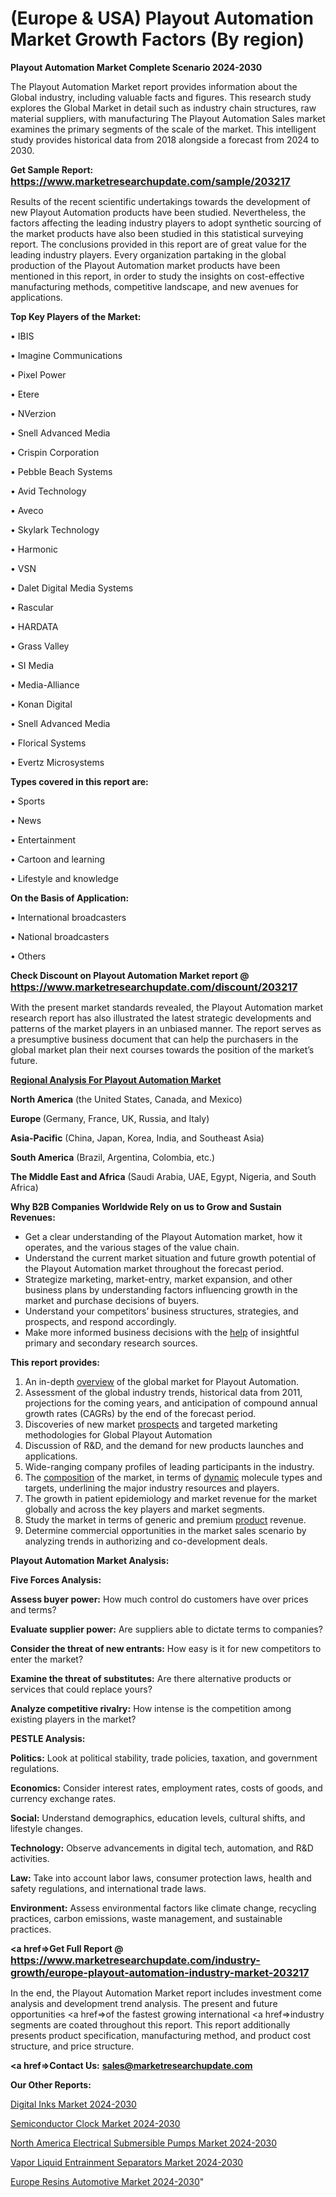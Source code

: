 # (Europe & USA) Playout Automation Market Growth Factors (By region)

<strong>Playout Automation Market Complete Scenario 2024-2030</strong>

The Playout Automation Market report provides information about the Global industry, including valuable facts and figures. This research study explores the Global Market in detail such as industry chain structures, raw material suppliers, with manufacturing The Playout Automation Sales market examines the primary segments of the scale of the market. This intelligent study provides historical data from 2018 alongside a forecast from 2024 to 2030.

<strong>Get Sample Report: <a href=https://www.marketresearchupdate.com/sample/203217><font size=3 color=#0000ff>https://www.marketresearchupdate.com/sample/203217</font></a></strong>

Results of the recent scientific undertakings towards the development of new Playout Automation products have been studied. Nevertheless, the factors affecting the leading industry players to adopt synthetic sourcing of the market products have also been studied in this statistical surveying report. The conclusions provided in this report are of great value for the leading industry players. Every organization partaking in the global production of the Playout Automation market products have been mentioned in this report, in order to study the insights on cost-effective manufacturing methods, competitive landscape, and new avenues for applications.

<strong>Top Key Players of the Market:</strong>

• IBIS

• Imagine Communications

• Pixel Power

• Etere

• NVerzion

• Snell Advanced Media

• Crispin Corporation

• Pebble Beach Systems

• Avid Technology

• Aveco

• Skylark Technology

• Harmonic

• VSN

• Dalet Digital Media Systems

• Rascular

• HARDATA

• Grass Valley

• SI Media

• Media-Alliance

• Konan Digital

• Snell Advanced Media

• Florical Systems

• Evertz Microsystems

<strong>Types covered in this report are: </strong>

• Sports

• News

• Entertainment

• Cartoon and learning

• Lifestyle and knowledge

<strong>On the Basis of Application:</strong>

• International broadcasters

• National broadcasters

• Others

<strong>Check Discount on Playout Automation Market report @ <a href=https://www.marketresearchupdate.com/discount/203217><font size=3 color=#0000ff>https://www.marketresearchupdate.com/discount/203217</font></a></strong>

With the present market standards revealed, the Playout Automation market research report has also illustrated the latest strategic developments and patterns of the market players in an unbiased manner. The report serves as a presumptive business document that can help the purchasers in the global market plan their next courses towards the position of the market’s future.

<strong><u><b>Regional Analysis For Playout Automation Market</b></u></strong>

<strong><b>North America</b></strong> (the United States, Canada, and Mexico)

<strong><b>Europe </b></strong>(Germany, France, UK, Russia, and Italy)

<strong><b>Asia-Pacific</b></strong> (China, Japan, Korea, India, and Southeast Asia)

<strong><b>South America</b></strong> (Brazil, Argentina, Colombia, etc.)

<strong><b>The Middle East and Africa</b></strong> (Saudi Arabia, UAE, Egypt, Nigeria, and South Africa)

<strong>Why B2B Companies Worldwide Rely on us to Grow and Sustain Revenues:</strong>
<ul>
  <li>Get a clear understanding of the Playout Automation market, how it operates, and the various stages of the value chain.</li>
  <li>Understand the current market situation and future growth potential of the Playout Automation market throughout the forecast period.</li>
  <li>Strategize marketing, market-entry, market expansion, and other business plans by understanding factors influencing growth in the market and purchase decisions of buyers.</li>
  <li>Understand your competitors’ business structures, strategies, and prospects, and respond accordingly.</li>
  <li>Make more informed business decisions with the <a href=ASDF991299>help</a> of insightful primary and secondary research sources.</li>
</ul>
<strong>This report provides:</strong>
<ol>
  <li>An in-depth <a href=>overview</a> of the global market for Playout Automation.</li>
  <li>Assessment of the global industry trends, historical data from 2011, projections for the coming years, and anticipation of compound annual growth rates (CAGRs) by the end of the forecast period.</li>
  <li>Discoveries of new market <a href=>prospects</a> and targeted marketing methodologies for Global Playout Automation</li>
  <li>Discussion of R&amp;D, and the demand for new products launches and applications.</li>
  <li>Wide-ranging company profiles of leading participants in the industry.</li>
  <li>The <a href=ASDF881288>composition</a> of the market, in terms of <a href=>dynamic</a> molecule types and targets, underlining the major industry resources and players.</li>
  <li>The growth in patient epidemiology and market revenue for the market globally and across the key players and market segments.</li>
  <li>Study the market in terms of generic and premium <a href=>product</a> revenue.</li>
  <li>Determine commercial opportunities in the market sales scenario by analyzing trends in authorizing and co-development deals.</li>
</ol>

<strong>Playout Automation Market Analysis:</strong>

<strong>Five Forces Analysis:</strong>

<strong>Assess buyer power:</strong> How much control do customers have over prices and terms?

<strong>Evaluate supplier power:</strong> Are suppliers able to dictate terms to companies?

<strong>Consider the threat of new entrants:</strong> How easy is it for new competitors to enter the market?

<strong>Examine the threat of substitutes:</strong> Are there alternative products or services that could replace yours?

<strong>Analyze competitive rivalry:</strong> How intense is the competition among existing players in the market?

<strong>PESTLE Analysis:</strong>

<strong>Politics:</strong> Look at political stability, trade policies, taxation, and government regulations.

<strong>Economics:</strong> Consider interest rates, employment rates, costs of goods, and currency exchange rates.

<strong>Social:</strong> Understand demographics, education levels, cultural shifts, and lifestyle changes.

<strong>Technology:</strong> Observe advancements in digital tech, automation, and R&D activities.

<strong>Law:</strong> Take into account labor laws, consumer protection laws, health and safety regulations, and international trade laws.

<strong>Environment:</strong> Assess environmental factors like climate change, recycling practices, carbon emissions, waste management, and sustainable practices.

<strong><a href=>Get Full Report</a> @ <a href=https://www.marketresearchupdate.com/industry-growth/europe-playout-automation-industry-market-203217><font size=3 color=#0000ff>https://www.marketresearchupdate.com/industry-growth/europe-playout-automation-industry-market-203217</font></a></strong>

In the end, the Playout Automation Market report includes investment come analysis and development trend analysis. The present and future opportunities <a href=>of</a> the fastest growing international <a href=>industry</a> segments are coated throughout this report. This report additionally presents product specification, manufacturing method, and product cost structure, and price structure.

<strong><a href=><strong>Contact Us:</strong></a></strong>
<strong>sales@marketresearchupdate.com</strong>

<strong>Our Other Reports:</strong>

<a href=https://www.linkedin.com/pulse/digital-inks-market-2023-top-key-players-types>Digital Inks Market 2024-2030</a>

<a href=https://www.linkedin.com/pulse/semiconductor-clock-market-outlooks-2023-size>Semiconductor Clock Market 2024-2030</a>

<a href=https://www.linkedin.com/pulse/north-america-electrical-submersible-pumps-market-1f>North America Electrical Submersible Pumps Market 2024-2030</a>

<a href=https://www.linkedin.com/pulse/vapor-liquid-entrainment-separators-market-bgbzf/>Vapor Liquid Entrainment Separators Market 2024-2030</a>

<a href=https://www.linkedin.com/pulse/europe-resins-automotive-market-research-3p41f/>Europe Resins Automotive Market 2024-2030</a>"
